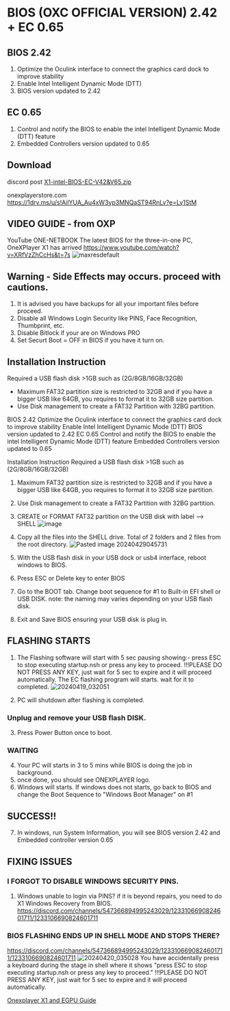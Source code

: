 # BIOS (OXC OFFICIAL VERSION) 2.42 + EC 0.65
## BIOS 2.42
1. Optimize the Oculink interface to connect the graphics card dock to improve stability
2. Enable Intel Intelligent Dynamic Mode (DTT)
3. BIOS version updated to 2.42

## EC 0.65
1. Control and notify the BIOS to enable the intel Intelligent Dynamic Mode (DTT) feature
2. Embedded Controllers version updated to 0.65
## Download
discord post
[X1-intel-BIOS-EC-V42&V65.zip](https://github.com/davidteosk/Onexplayer-X1-EGPU-Guide/files/15168135/X1-intel-BIOS-EC-V42.V65.zip)

onexplayerstore.com
https://1drv.ms/u/s!AilYUA_Au4xW3yp3MNQaST94RnLv?e=Ly1StM

## VIDEO GUIDE - from OXP
YouTube
ONE-NETBOOK
The latest BIOS for the three-in-one PC, OneXPlayer X1 has arrived
https://www.youtube.com/watch?v=XRfVzZhCcHs&t=7s
![maxresdefault](https://github.com/davidteosk/Onexplayer-X1-EGPU-Guide/assets/12351598/a5c5de25-6bc1-4789-9fd5-dc733d75164b)

## Warning - Side Effects may occurs. proceed with cautions.
1. It is advised you have backups for all your important files before proceed.
2. Disable all Windows Login Security like PINS, Face Recognition, Thumbprint, etc.
3. Disable Bitlock if your are on Windows PRO
4. Set Securt Boot = OFF in BIOS if you have it turn on.

## Installation Instruction

Required a USB flash disk >1GB such as (2G/8GB/16GB/32GB)
- Maximum FAT32 partition size is restricted to 32GB and if you have a bigger USB like 64GB, you requires to format it to 32GB size partition.
- Use Disk management to create a FAT32 Partition with 32BG partition.

BIOS 2.42
Optimize the Oculink interface to connect the graphics card dock to improve stability
Enable Intel Intelligent Dynamic Mode (DTT)
BIOS version updated to 2.42
EC 0.65
Control and notify the BIOS to enable the intel Intelligent Dynamic Mode (DTT) feature
Embedded Controllers version updated to 0.65

Installation Instruction
Required a USB flash disk >1GB such as (2G/8GB/16GB/32GB)

1. Maximum FAT32 partition size is restricted to 32GB and if you have a bigger USB like 64GB, you requires to format it to 32GB size partition.
2. Use Disk management to create a FAT32 Partition with 32BG partition.
3. CREATE or FORMAT FAT32 partition on the USB disk with label --> SHELL
![image](https://github.com/davidteosk/Onexplayer-X1-EGPU-Guide/assets/12351598/2674a4ce-b012-4c37-a6fb-6030b6fb0f0e)

5. Copy all the files into the SHELL drive. Total of 2 folders and 2 files from the root directory.
![Pasted image 20240429045731](https://github.com/davidteosk/Onexplayer-X1-EGPU-Guide/assets/12351598/0fcfb6b1-b6e2-4eb2-9e68-58132f690a75)

7. With the USB flash disk in your USB dock or usb4 interface, reboot windows to BIOS.
8. Press ESC or Delete key to enter BIOS
9. Go to the BOOT tab. Change boot sequence for #1 to Built-in EFI shell or USB DISK. note: the naming may varies depending on your USB flash disk.
10. Exit and Save BIOS ensuring your USB disk is plug in.

## FLASHING STARTS
1. The Flashing software will start with 5 sec pausing showing:- press ESC to stop executing startup.nsh or press any key to proceed.
!!!PLEASE DO NOT PRESS ANY KEY, just wait for 5 sec to expire and it will proceed automatically.
The EC flashing program will starts. wait for it to completed.
![20240419_032051](https://github.com/davidteosk/Onexplayer-X1-EGPU-Guide/assets/12351598/1a5e140c-bdf2-45e1-85bd-a0550736f1d9)

3. PC will shutdown after flashing is completed.

### Unplug and remove your USB flash DISK.
3. Press Power Button once to boot.

### WAITING
4. Your PC will starts in 3 to 5 mins while BIOS is doing the job in background.
5. once done, you should see ONEXPLAYER logo.
6. Windows will starts. If windows does not starts, go back to BIOS and change the Boot Sequence to  "Windows Boot Manager" on #1

## SUCCESS!!
7. In windows, run System Information, you will see BIOS version 2.42 and Embedded controller version 0.65

## FIXING ISSUES
### I FORGOT TO DISABLE WINDOWS SECURITY PINS.
1. Windows unable to login via PINS?  if it is beyond repairs, you need to do X1 Windows Recovery from BIOS.
https://discord.com/channels/547366894995243029/1233106690824601711/1233106690824601711
### BIOS FLASHING ENDS UP IN SHELL MODE AND STOPS THERE? 
https://discord.com/channels/547366894995243029/1233106690824601711/1233106690824601711
![20240420_035028](https://github.com/davidteosk/Onexplayer-X1-EGPU-Guide/assets/12351598/28461314-1a85-4bf8-906d-3060f7fed34f)
You have accidentally press a keyboard during the stage in shell where it shows "press ESC to stop executing startup.nsh or press any key to proceed."
!!!PLEASE DO NOT PRESS ANY KEY, just wait for 5 sec to expire and it will proceed automatically.


[Onexplayer X1 and EGPU Guide](../main/README.md)
